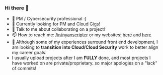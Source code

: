 ### Hi there 👋

- 🔭 PM / Cybersecurity professional :)
- 🌱 Currently looking for PM and Cloud Gigs!
- 💬 Talk to me about collaborating on a project!
- 📫 How to reach me: [/in/nyanscripter](https://www.linkedin.com/in/nyanscripter/) or my websites: [here](https://nyanscripter.uwu.ai/) and [here](https://demesa.ju.mp/)
- 🍭 Although some of my experiences surround front end development, I am looking to **transition into Cloud/Cloud Security** work to better align my career goals.
- I usually upload projects after I am **FULLY** done, and most projects I have worked on are private/proprietary. so major apologies on a "lack" of commits!


